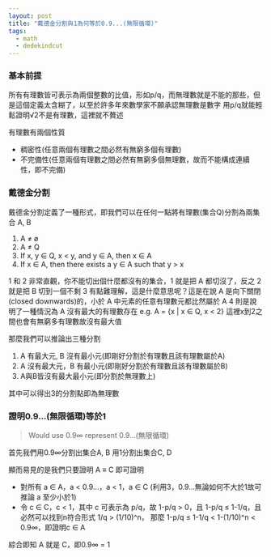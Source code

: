 ```yaml
---
layout: post
title: "戴德金分割與1為何等於0.9...(無限循環)"
tags:
  - math
  - dedekindcut
---
```


### 基本前提

所有有理數皆可表示為兩個整數的比值，形如p/q，而無理數就是不能的那些，但是這個定義太含糊了，以至於許多年來數學家不願承認無理數是數字
用p/q就能輕鬆證明√2不是有理數，這裡就不贅述

有理數有兩個性質
- 稠密性(任意兩個有理數之間必然有無窮多個有理數)
- 不完備性(任意兩個有理數之間必然有無窮多個無理數，故而不能構成連續性，即不完備)

### 戴德金分割

戴德金分割定義了一種形式，即我們可以在任何一點將有理數(集合Q)分割為兩集合 A, B
1. A ≠ ø
2. A ≠ Q
3. If x, y ∈ Q, x < y, and y ∈ A, then x ∈ A
4. If x ∈ A, then there exists a y ∈ A such that y > x

1 和 2 非常直觀，你不能切出個什麼都沒有的集合，1 就是把 A 都切沒了，反之 2 就是把 B 切到一個不剩
3 有點難理解，這是什麼意思呢？這是在說 A 是向下關閉(closed downwards)的，小於 A 中元素的任意有理數元都比然屬於 A
4 則是說明了一種情況為 A 沒有最大的有理數存在 e.g. A = {x | x ∈ Q, x < 2} 這裡x到2之間也會有無窮多有理數故沒有最大值

那麼我們可以推論出三種分割
1. A 有最大元, B 沒有最小元(即剛好分割於有理數且該有理數屬於A)
2. A 沒有最大元，B 有最小元(即剛好分割於有理數且該有理數屬於B)
3. A與B皆沒有最大最小元(即分割於無理數上)

其中可以得出3的分割點即為無理數

### 證明0.9...(無限循環)等於1

> Would use 0.9∞ represent 0.9...(無限循環)

首先我們用0.9∞分割出集合A, B
用1分割出集合C, D

顯而易見的是我們只要證明 A ≡ C 即可證明

- 對所有 a ∈ A，a < 0.9...，a < 1，a ∈ C (利用3，0.9...無論如何不大於1故可推論 a 至少小於1)
- 令 c ∈ C，c < 1，其中 c 可表示為 p/q，故 1-p/q > 0，且 1-p/q ≤ 1-1/q，且必然可以找到n符合形式 1/q > (1/10)^n，
    那麼 1-p/q ≤ 1-1/q < 1-(1/10)^n < 0.9∞，即證明c ∈ A

綜合即知 A 就是 C，即0.9∞ = 1
